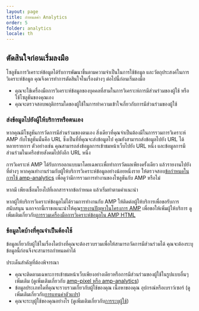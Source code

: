 ```yaml
---
layout: page
title: กำหนดค่า Analytics
order: 5
folder: analytics
locale: th
---
```


## ตัดสินใจก่อนเริ่มลงมือ

โซลูชันการวิเคราะห์ข้อมูลได้รับการพัฒนาขึ้นตามความจำเป็นในการใช้ข้อมูล
และวัตถุประสงค์ในการวิเคราะห์ข้อมูล คุณจึงควรทำการตัดสินใจในเรื่องต่างๆ ต่อไปนี้ก่อนเริ่มลงมือ

* คุณจะใช้เครื่องมือการวิเคราะห์ข้อมูลของบุคคลที่สามในการวิเคราะห์การมีส่วนร่วมของผู้ใช้
หรือใช้โซลูชันของคุณเอง
* คุณจะตรวจสอบพฤติกรรมใดของผู้ใช้ในการทำความเข้าใจเกี่ยวกับการมีส่วนร่วมของผู้ใช้

### ส่งข้อมูลไปยังผู้ให้บริการหรือตนเอง

หากคุณมีโซลูชันการวัดการมีส่วนร่วมของตนเอง
สิ่งเดียวที่คุณจำเป็นต้องมีในการรวมการวิเคราะห์ AMP กับโซลูชันนั้นคือ URL
ซึ่งเป็นที่ที่คุณจะส่งข้อมูลไป
คุณยังสามารถส่งข้อมูลไปยัง URL ได้หลายรายการ
ตัวอย่างเช่น คุณสามารถส่งข้อมูลการเข้าชมหน้าเว็บไปยัง URL หนึ่ง
และข้อมูลการมีส่วนร่วมในเครือข่ายสังคมไปยังอีก URL หนึ่ง

การวิเคราะห์ AMP ได้รับการออกแบบมาโดยเฉพาะเพื่อทำการวัดผลเพียงครั้งเดียว แล้วรายงานไปยังที่ต่างๆ
หากคุณทำงานร่วมกับผู้ให้บริการวิเคราะห์ข้อมูลอย่างน้อยหนึ่งราย
ให้ตรวจสอบ[ข้อกำหนดในการใช้ amp-analytics](/docs/reference/extended/amp-analytics.html)
เพื่อดูว่ามีการรวมการทำงานของโซลูชันกับ AMP หรือไม่

หากมี เพียงเชื่อมโยงไปที่เอกสารจากข้อกำหนด
แล้วเริ่มทำตามคำแนะนำ

หากผู้ให้บริการวิเคราะห์ข้อมูลไม่ได้รวมการทำงานกับ AMP
ให้ติดต่อผู้ให้บริการเพื่อขอรับการสนับสนุน
นอกจากนี้เราขอแนะนำให้คุณ[รายงานปัญหาในโครงการ AMP](https://github.com/ampproject/amphtml/issues/new)
เพื่อขอให้เพิ่มผู้ให้บริการ
ดูเพิ่มเติมเกี่ยวกับ[การรวมเครื่องมือการวิเคราะห์ข้อมูลใน AMP HTML](https://github.com/ampproject/amphtml/blob/master/extensions/amp-analytics/integrating-analytics.md)


### ข้อมูลใดบ้างที่คุณจำเป็นต้องใช้

ข้อมูลเกี่ยวกับผู้ใช้ในเรื่องใดบ้างที่คุณจะต้องรวบรวมเพื่อให้สามารถวัดการมีส่วนร่วมได้
คุณจะต้องระบุข้อมูลนี้ก่อนจึงจะสามารถกำหนดค่าได้

ประเด็นสำคัญที่ต้องพิจารณา

* คุณจะติดตามเฉพาะการเข้าชมหน้าเว็บเพียงอย่างเดียวหรือการมีส่วนร่วมของผู้ใช้ในรูปแบบอื่นๆ เพิ่มเติม
(ดูเพิ่มเติมเกี่ยวกับ [amp-pixel หรือ amp-analytics](/docs/guides/analytics/analytics_basics.html#use-amp-pixel-or-amp-analytics))
* ข้อมูลประเภทใดที่คุณจะรวบรวมเกี่ยวกับผู้ใช้ของคุณ เนื้อหาของคุณ
อุปกรณ์หรือเบราว์เซอร์ (ดูเพิ่มเติมเกี่ยวกับ[การแทนค่าตัวแปร](/docs/guides/analytics/analytics_basics.html#variable-substition))
* คุณจะระบุผู้ใช้ของคุณอย่างไร (ดูเพิ่มเติมเกี่ยวกับ[การระบุผู้ใช้](/docs/guides/analytics/analytics_basics.html#user-identification))
